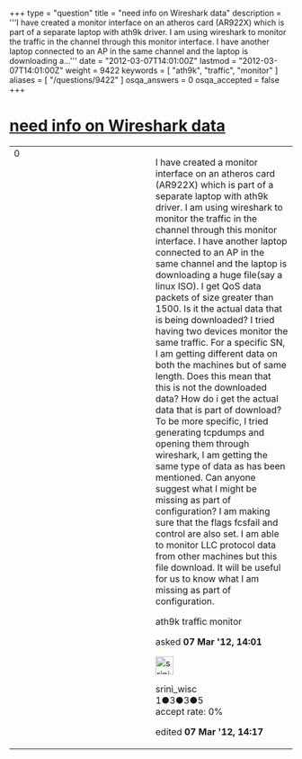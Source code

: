 +++
type = "question"
title = "need info on Wireshark data"
description = '''I have created a monitor interface on an atheros card (AR922X) which is part of a separate laptop with ath9k driver. I am using wireshark to monitor the traffic in the channel through this monitor interface. I have another laptop connected to an AP in the same channel and the laptop is downloading a...'''
date = "2012-03-07T14:01:00Z"
lastmod = "2012-03-07T14:01:00Z"
weight = 9422
keywords = [ "ath9k", "traffic", "monitor" ]
aliases = [ "/questions/9422" ]
osqa_answers = 0
osqa_accepted = false
+++

<div class="headNormal">

# [need info on Wireshark data](/questions/9422/need-info-on-wireshark-data)

</div>

<div id="main-body">

<div id="askform">

<table id="question-table" style="width:100%;"><colgroup><col style="width: 50%" /><col style="width: 50%" /></colgroup><tbody><tr class="odd"><td style="width: 30px; vertical-align: top"><div class="vote-buttons"><span id="post-9422-upvote" class="ajax-command post-vote up" rel="nofollow" title="I like this post (click again to cancel)"> </span><div id="post-9422-score" class="post-score" title="current number of votes">0</div><span id="post-9422-downvote" class="ajax-command post-vote down" rel="nofollow" title="I dont like this post (click again to cancel)"> </span> <span id="favorite-mark" class="ajax-command favorite-mark" rel="nofollow" title="mark/unmark this question as favorite (click again to cancel)"> </span><div id="favorite-count" class="favorite-count"></div></div></td><td><div id="item-right"><div class="question-body"><p>I have created a monitor interface on an atheros card (AR922X) which is part of a separate laptop with ath9k driver. I am using wireshark to monitor the traffic in the channel through this monitor interface. I have another laptop connected to an AP in the same channel and the laptop is downloading a huge file(say a linux ISO). I get QoS data packets of size greater than 1500. Is it the actual data that is being downloaded? I tried having two devices monitor the same traffic. For a specific SN, I am getting different data on both the machines but of same length. Does this mean that this is not the downloaded data? How do i get the actual data that is part of download? To be more specific, I tried generating tcpdumps and opening them through wireshark, I am getting the same type of data as has been mentioned. Can anyone suggest what I might be missing as part of configuration? I am making sure that the flags fcsfail and control are also set. I am able to monitor LLC protocol data from other machines but this file download. It will be useful for us to know what I am missing as part of configuration.</p></div><div id="question-tags" class="tags-container tags"><span class="post-tag tag-link-ath9k" rel="tag" title="see questions tagged &#39;ath9k&#39;">ath9k</span> <span class="post-tag tag-link-traffic" rel="tag" title="see questions tagged &#39;traffic&#39;">traffic</span> <span class="post-tag tag-link-monitor" rel="tag" title="see questions tagged &#39;monitor&#39;">monitor</span></div><div id="question-controls" class="post-controls"></div><div class="post-update-info-container"><div class="post-update-info post-update-info-user"><p>asked <strong>07 Mar '12, 14:01</strong></p><img src="https://secure.gravatar.com/avatar/2618453e9194929f291128d350b2a4ec?s=32&amp;d=identicon&amp;r=g" class="gravatar" width="32" height="32" alt="srini_wisc&#39;s gravatar image" /><p><span>srini_wisc</span><br />
<span class="score" title="1 reputation points">1</span><span title="3 badges"><span class="badge1">●</span><span class="badgecount">3</span></span><span title="3 badges"><span class="silver">●</span><span class="badgecount">3</span></span><span title="5 badges"><span class="bronze">●</span><span class="badgecount">5</span></span><br />
<span class="accept_rate" title="Rate of the user&#39;s accepted answers">accept rate:</span> <span title="srini_wisc has no accepted answers">0%</span></p></div><div class="post-update-info post-update-info-edited"><p><span> edited <strong>07 Mar '12, 14:17</strong> </span></p></div></div><div id="comments-container-9422" class="comments-container"></div><div id="comment-tools-9422" class="comment-tools"></div><div class="clear"></div><div id="comment-9422-form-container" class="comment-form-container"></div><div class="clear"></div></div></td></tr></tbody></table>

</div>

</div>

